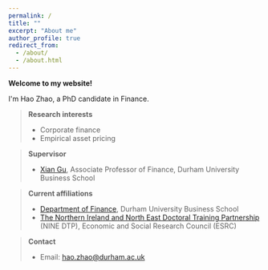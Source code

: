 ```yaml
---
permalink: /
title: ""
excerpt: "About me"
author_profile: true
redirect_from: 
  - /about/
  - /about.html
---
```


**Welcome to my website!**

I'm Hao Zhao, a PhD candidate in Finance. 

> **Research interests**
> - Corporate finance
> - Empirical asset pricing

> **Supervisor**
> - [Xian Gu](http://ameliaxiangu.weebly.com/), Associate Professor of Finance, Durham University Business School

> **Current affiliations**
> - [Department of Finance](https://www.durham.ac.uk/business/about/departments/finance/), Durham University Business School
> - [The Northern Ireland and North East Doctoral Training Partnership](https://www.ninedtp.ac.uk/) (NINE DTP), Economic and Social Research Council (ESRC)

> **Contact**
> - Email: [hao.zhao@durham.ac.uk](mailto:hao.zhao@durham.ac.uk)

